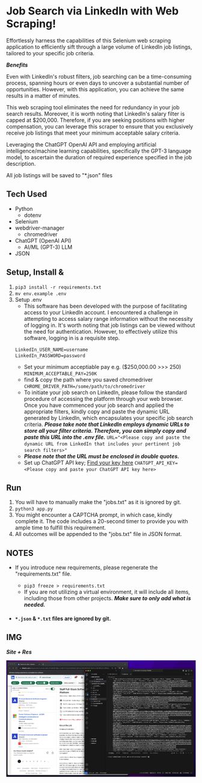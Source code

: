# Job Search via LinkedIn with Web Scraping!
Effortlessly harness the capabilities of this Selenium web scraping application to efficiently sift through a large volume of LinkedIn job listings, tailored to your specific job criteria.

***Benefits***

Even with LinkedIn's robust filters, job searching can be a time-consuming process, spanning hours or even days to uncover a substantial number of opportunities. However, with this application, you can achieve the same results in a matter of minutes.

This web scraping tool eliminates the need for redundancy in your job search results. Moreover, it is worth noting that LinkedIn's salary filter is capped at $200,000. Therefore, if you are seeking positions with higher compensation, you can leverage this scraper to ensure that you exclusively receive job listings that meet your minimum acceptable salary criteria.

Leveraging the ChatGPT OpenAI API and employing artificial intelligence/machine learning capabilities, specifically the GPT-3 language model, to ascertain the duration of required experience specified in the job description.

All job listings will be saved to  "*.json" files 

## Tech Used
- Python
    - dotenv
- Selenium
- webdriver-manager
    - chromedriver
- ChatGPT (OpenAI API)
    - AI/ML (GPT-3) LLM
- JSON
<!-- - lxml
- requests
- BeautifulSoup -->



## Setup, Install & 

1. `pip3 install -r requirements.txt`
2. `mv env.example .env`
3. Setup .env
    - This software has been developed with the purpose of facilitating access to your LinkedIn account. I encountered a challenge in attempting to access salary range information without the necessity of logging in. It's worth noting that job listings can be viewed without the need for authentication. However, to effectively utilize this software, logging in is a requisite step.
    ```
    LinkedIn_USER_NAME=username
    LinkedIn_PASSWORD=password  
    ```
    - Set your minimum acceptiable pay e.g. ($250,000.00 >>> 250) 
    `MINIMUM_ACCEPTABLE_PAY=250K`
    - find & copy the path where you saved chromedriver
    `CHROME_DRIVER_PATH=/some/path/to/chromedriver`
    - To initiate your job search on LinkedIn, please follow the standard procedure of accessing the platform through your web browser. Once you have commenced your job search and applied the appropriate filters, kindly copy and paste the dynamic URL generated by LinkedIn, which encapsulates your specific job search criteria. ***Please take note that LinkedIn employs dynamic URLs to store all your filter criteria. Therefore, you can simply copy and paste this URL into the .env file.***
    `URL="<Please copy and paste the dynamic URL from LinkedIn that includes your pertinent job search filters>"`
    - ***Please note that the URL must be enclosed in double quotes.***
    - Set up ChatGPT API key; [Find your key here](https://platform.openai.com/api-keys)
    `CHATGPT_API_KEY=<Please copy and paste your ChatGPT API key here>`


## Run

1. You will have to manually make the "jobs.txt" as it is ignored by git.
2. `python3 app.py`
3. You might encounter a CAPTCHA prompt, in which case, kindly complete it. The code includes a 20-second timer to provide you with ample time to fulfill this requirement.
4. All outcomes will be appended to the "jobs.txt" file in JSON format.


## NOTES

- If you introduce new requirements, please regenerate the "requirements.txt" file.
    - `pip3 freeze > requirements.txt` 
    - If you are not utilizing a virtual environment, it will include all items, including those from other projects. ***Make sure to only add what is needed.*** 

- #### `*.json` & `*.txt` files are ignored by git.


## IMG

***Site + Res***

![Image of the terminal just before entering the command to run the scraper](https://raw.githubusercontent.com/LWRGitHub/job-search-scraping-linkedin/main/job-search-scraping-img.png)
